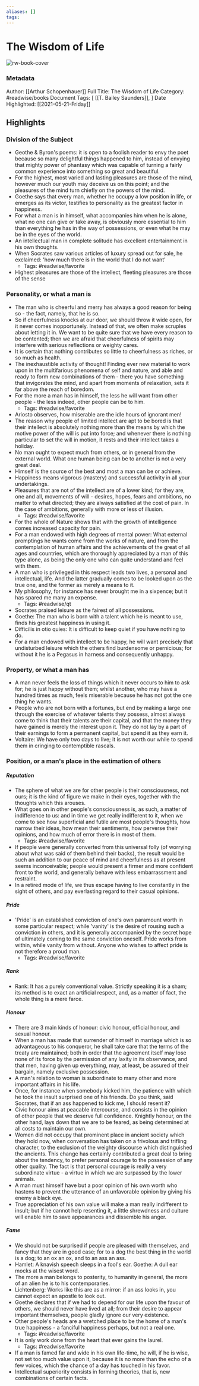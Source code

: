 ```yaml
---
aliases: []
tags:
---
```

# The Wisdom of Life

![rw-book-cover](https://readwise-assets.s3.amazonaws.com/static/images/article0.00998d930354.png)
### Metadata
Author: [[Arthur Schopenhauer]]
Full Title: The Wisdom of Life
Category: #readwise/books
Document Tags: [ [[T. Bailey Saunders]], ]
Date Highlighted: [[2021-05-21-Friday]]

## Highlights
### Division of the Subject
- Geothe & Byron's poems: it is open to a foolish reader to envy the poet because so many delightful things happened to him, instead of envying that mighty power of phantasy which was capable of turning a fairly common experience into something so great and beautiful.
- For the highest, most varied and lasting pleasures are those of the mind, however much our youth may deceive us on this point; and the pleasures of the mind turn chiefly on the powers of the mind.
- Goethe says that every man, whether he occupy a low position in life, or emerges as its victor, testifies to personality as the greatest factor in happiness.
- For what a man is in himself, what accompanies him when he is alone, what no one can give or take away, is obviously more essential to him than everything he has in the way of possessions, or even what he may be in the eyes of the world.
- An intellectual man in complete solitude has excellent entertainment in his own thoughts.
- When Socrates saw various articles of luxury spread out for sale, he exclaimed: 'how much there is in the world that I do not want'
    - Tags: #readwise/favorite 
- Highest pleasures are those of the intellect, fleeting pleasures are those of the sense
### Personality, or what a man is
- The man who is cheerful and merry has always a good reason for being so - the fact, namely, that he is so.
- So if cheerfulness knocks at our door, we should throw it wide open, for it never comes inopportunely. Instead of that, we often make scruples about letting it in. We want to be quite sure that we have every reason to be contented; then we are afraid that cheerfulness of spirits may interfere with serious reflections or weighty cares.
- It is certain that nothing contributes so little to cheerfulness as riches, or so much as health.
- The inexhaustible activity of thought! Finding ever new material to work upon in the multifarious phenomena of self and nature, and able and ready to form new combinations of them - there you have something that invigorates the mind, and apart from moments of relaxation, sets it far above the reach of boredom.
- For the more a man has in himself, the less he will want from other people - the less indeed, other people can be to him.
    - Tags: #readwise/favorite 
- Ariosto observes, how miserable are the idle hours of ignorant men!
- The reason why people of limited intellect are apt to be bored is that their intellect is absolutely nothing more than the means by which the motive power of the will is put into force; and whenever there is nothing particular to set the will in motion, it rests and their intellect takes a holiday.
- No man ought to expect much from others, or in general from the external world. What one human being can be to another is not a very great deal.
- Himself is the source of the best and most a man can be or achieve.
- Happiness means vigorous (mastery) and successful activity in all your undertakings.
- Pleasures that are not of the intellect are of a lower kind; for they are, one and all, movements of will - desires, hopes, fears and ambitions, no matter to what directed; they are always satisfied at the cost of pain. In the case of ambitions, generally with more or less of illusion.
    - Tags: #readwise/favorite 
- For the whole of Nature shows that with the growth of intelligence comes increased capacity for pain.
- For a man endowed with high degrees of mental power: What external promptings he wants come from the works of nature, and from the contemplation of human affairs and the achievements of the great of all ages and countries, which are thoroughly appreciated by a man of this type alone, as being the only one who can quite understand and feel with them.
- A man who is privileged in this respect leads two lives, a personal and intellectual, life. And the latter gradually comes to be looked upon as the true one, and the former as merely a means to it.
- My philosophy, for instance has never brought me in a sixpence; but it has spared me many an expense.
    - Tags: #readwise/qt 
- Socrates praised leisure as the fairest of all possessions.
- Goethe: The man who is born with a talent which he is meant to use, finds his greatest happiness in using it.
- Difficilis in otio quies: It is difficult to keep quiet if you have nothing to do.
- For a man endowed with intellect to be happy, he will want precisely that undisturbed leisure which the others find burdensome or pernicious; for without it he is a Pegasus in harness and consequently unhappy.
### Property, or what a man has
- A man never feels the loss of things which it never occurs to him to ask for; he is just happy without them; whilst another, who may have a hundred times as much, feels miserable because he has not got the one thing he wants.
- People who are not born with a fortunes, but end by making a large one through the exercise of whatever talents they possess, almost always come to think that their talents are their capital, and that the money they have gained is merely the interest upon it. They do not lay by a part of their earnings to form a permanent capital, but spend it as they earn it.
- Voltaire: We have only two days to live; it is not worth our while to spend them in cringing to contemptible rascals.
### Position, or a man's place in the estimation of others
##### Reputation
- The sphere of what we are for other people is their consciousness, not ours; it is the kind of figure we make in their eyes, together with the thoughts which this arouses.
- What goes on in other people's consciousness is, as such, a matter of indifference to us: and in time we get really indifferent to it, when we come to see how superficial and futile are most people's thoughts, how narrow their ideas, how mean their sentiments, how perverse their opinions, and how much of error there is in most of them.
    - Tags: #readwise/favorite 
- If people were generally converted from this universal folly (of worrying about what was said of them behind their backs), the result would be such an addition to our peace of mind and cheerfulness as at present seems inconceivable; people would present a firmer and more confident front to the world, and generally behave with less embarrassment and restraint.
- In a retired mode of life, we thus escape having to live constantly in the sight of others, and pay everlasting regard to their casual opinions.
##### Pride
- 'Pride' is an established conviction of one's own paramount worth in some particular respect; while 'vanity' is the desire of rousing such a conviction in others, and it is generally accompanied by the secret hope of ultimately coming to the same conviction oneself.
  Pride works from within, while vanity from without.
  Anyone who wishes to affect pride is not therefore a proud man.
    - Tags: #readwise/favorite 
##### Rank
- Rank: It has a purely conventional value. Strictly speaking it is a sham; its method is to exact an artificial respect, and, as a matter of fact, the whole thing is a mere farce.
##### Honour
- There are 3 main kinds of honour: civic honour, official honour, and sexual honour.
- When a man has made that surrender of himself in marriage which is so advantageous to his conqueror, he shall take care that the terms of the treaty are maintained; both in order that the agreement itself may lose none of its force by the permission of any laxity in its observance, and that men, having given up everything, may, at least, be assured of their bargain, namely exclusive possession.
- A man's relation to woman is subordinate to many other and more important affairs in his life.
- Once, for instance when somebody kicked him, the patience with which he took the insult surprised one of his friends. Do you think, said Socrates, that if an ass happened to kick me, I should resent it?
- Civic honour aims at peacable intercourse, and consists in the opinion of other people that we deserve full confidence. Knightly honour, on the other hand, lays down that we are to be feared, as being determined at all costs to maintain our own.
- Women did not occupy that prominent place in ancient society which they hold now, when conversation has taken on a frivolous and trifling character, to the exclusion of the weighty discourse which distinguished the ancients. This change has certainly contributed a great deal to bring about the tendency, to prefer personal courage to the possession of any other quality. The fact is that personal courage is really a very subordinate virtue - a virtue in which we are surpassed by the lower animals.
- A man must himself have but a poor opinion of his own worth who hastens to prevent the utterance of an unfavorable opinion by giving his enemy a black eye.
- True appreciation of his own value will make a man really indifferent to insult; but if he cannot help resenting it, a little shrewdness and culture will enable him to save appearances and dissemble his anger.
##### Fame
- We should not be surprised if people are pleased with themselves, and fancy that they are in good case; for to a dog the best thing in the world is a dog; to an ox an ox, and to an ass an ass.
- Hamlet: A knavish speech sleeps in a fool's ear.
  Goethe: A dull ear mocks at the wisest word.
- The more a man belongs to posterity, to humanity in general, the more of an alien he is to his contemporaries.
- Lichtenberg: Works like this are as a mirror: if an ass looks in, you cannot expect an apostle to look out.
- Goethe declares that if we had to depend for our life upon the favour of others, we should never have lived at all; from their desire to appear important themselves, people gladly ignore our very existence.
- Other people's heads are a wretched place to be the home of a man's true happiness - a fanciful happiness perhaps, but not a real one.
    - Tags: #readwise/favorite 
- It is only work done from the heart that ever gains the laurel.
    - Tags: #readwise/favorite 
- If a man is famed far and wide in his own life-time, he will, if he is wise, not set too much value upon it, because it is no more than the echo of a few voices, which the chance of a day has touched in his favor.
- Intellectual superiority consists in forming theories, that is, new combinations of certain facts.

